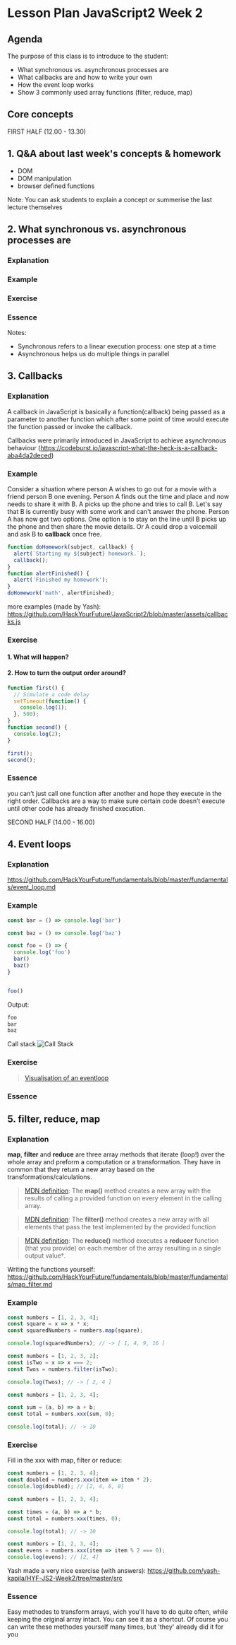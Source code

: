 # Lesson Plan JavaScript2 Week 2

## Agenda

The purpose of this class is to introduce to the student:

- What synchronous vs. asynchronous processes are
- What callbacks are and how to write your own
- How the event loop works
- Show 3 commonly used array functions (filter, reduce, map)

## Core concepts

FIRST HALF (12.00 - 13.30)

## 1. Q&A about last week's concepts & homework

- DOM
- DOM manipulation
- browser defined functions

Note: You can ask students to explain a concept or summerise the last lecture themselves

## 2. What synchronous vs. asynchronous processes are

### Explanation

### Example

### Exercise

### Essence

Notes:

- Synchronous refers to a linear execution process: one step at a time
- Asynchronous helps us do multiple things in parallel

## 3. Callbacks

### Explanation

A callback in JavaScript is basically a function(callback) being passed as a parameter to another function which after some point of time would execute the function passed or invoke the callback.

Callbacks were primarily introduced in JavaScript to achieve asynchronous behaviour
(https://codeburst.io/javascript-what-the-heck-is-a-callback-aba4da2deced)

### Example

Consider a situation where person A wishes to go out for a movie with a friend person B one evening. Person A finds out the time and place and now needs to share it with B. A picks up the phone and tries to call B. Let's say that B is currently busy with some work and can't answer the phone. Person A has now got two options. One option is to stay on the line until B picks up the phone and then share the movie details. Or A could drop a voicemail and ask B to **callback** once free.

```javascript
function doHomework(subject, callback) {
  alert(`Starting my ${subject} homework.`);
  callback();
}
function alertFinished() {
  alert('Finished my homework');
}
doHomework('math', alertFinished);
```

more examples (made by Yash): https://github.com/HackYourFuture/JavaScript2/blob/master/assets/callbacks.js

### Exercise

#### 1. What will happen?

#### 2. How to turn the output order around?

```javascript
function first() {
  // Simulate a code delay
  setTimeout(function() {
    console.log(1);
  }, 500);
}
function second() {
  console.log(2);
}

first();
second();
```

### Essence

you can’t just call one function after another and hope they execute in the right order. Callbacks are a way to make sure certain code doesn’t execute until other code has already finished execution.

SECOND HALF (14.00 - 16.00)

## 4. Event loops

### Explanation

https://github.com/HackYourFuture/fundamentals/blob/master/fundamentals/event_loop.md

### Example

```Javascript
const bar = () => console.log('bar')

const baz = () => console.log('baz')

const foo = () => {
  console.log('foo')
  bar()
  baz()
}


foo()
```

Output:

```Javascript
foo
bar
baz
```

Call stack
![Call Stack](../assets/call_stack_example.png)

### Exercise

> [Visualisation of an eventloop](http://latentflip.com/loupe/?code=JC5vbignYnV0dG9uJywgJ2NsaWNrJywgZnVuY3Rpb24gb25DbGljaygpIHsKICAgIHNldFRpbWVvdXQoZnVuY3Rpb24gdGltZXIoKSB7CiAgICAgICAgY29uc29sZS5sb2coJ1lvdSBjbGlja2VkIHRoZSBidXR0b24hJyk7ICAgIAogICAgfSwgMjAwMCk7Cn0pOwoKY29uc29sZS5sb2coIkhpISIpOwoKc2V0VGltZW91dChmdW5jdGlvbiB0aW1lb3V0KCkgewogICAgY29uc29sZS5sb2coIkNsaWNrIHRoZSBidXR0b24hIik7Cn0sIDUwMDApOwoKY29uc29sZS5sb2coIldlbGNvbWUgdG8gbG91cGUuIik7!!!PGJ1dHRvbj5DbGljayBtZSE8L2J1dHRvbj4%3D)

### Essence

## 5. filter, reduce, map

### Explanation

**map**, **filter** and **reduce** are three array methods that iterate (loop!) over the whole array and preform a computation or a transformation.
They have in common that they return a new array based on the transformations/calculations.

> [MDN definition](https://developer.mozilla.org/en-US/docs/Web/JavaScript/Reference/Global_Objects/Array/map): The **map()** method creates a new array with the results of calling a provided function on every element in the calling array.

> [MDN definition](https://developer.mozilla.org/en-US/docs/Web/JavaScript/Reference/Global_Objects/Array/filter): The **filter()** method creates a new array with all elements that pass the test implemented by the provided function

> [MDN definition](https://developer.mozilla.org/en-US/docs/Web/JavaScript/Reference/Global_Objects/Array/reduce): The **reduce()** method executes a **reducer** function (that you provide) on each member of the array resulting in a single output value†.

Writing the functions yourself: https://github.com/HackYourFuture/fundamentals/blob/master/fundamentals/map_filter.md

### Example

```Javascript
const numbers = [1, 2, 3, 4];
const square = x => x * x;
const squaredNumbers = numbers.map(square);

console.log(squaredNumbers); // -> [ 1, 4, 9, 16 ]
```

```Javascript
const numbers = [1, 2, 3, 2];
const isTwo = x => x === 2;
const Twos = numbers.filter(isTwo);

console.log(Twos); // -> [ 2, 4 ]
```

```Javascript
const numbers = [1, 2, 3, 4];

const sum = (a, b) => a + b;
const total = numbers.xxx(sum, 0);

console.log(total); // -> 10
```

### Exercise

Fill in the xxx with map, filter or reduce:

```Javascript
const numbers = [1, 2, 3, 4];
const doubled = numbers.xxx(item => item * 2);
console.log(doubled); // [2, 4, 6, 8]
```

```Javascript
const numbers = [1, 2, 3, 4];

const times = (a, b) => a * b;
const total = numbers.xxx(times, 0);

console.log(total); // -> 10
```

```Javascript
const numbers = [1, 2, 3, 4];
const evens = numbers.xxx(item => item % 2 === 0);
console.log(evens); // [2, 4]
```

Yash made a very nice exercise (with answers):
https://github.com/yash-kapila/HYF-JS2-Week2/tree/master/src

### Essence

Easy methodes to transform arrays, wich you'll have to do quite often, while keeping the original array intact.
You can see it as a shortcut. Of course you can write these methodes yourself many times, but 'they' already did it for you
